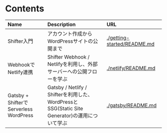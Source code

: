 # Contents

|Name|Description|URL|
|:--|:--|:--|
|Shifter入門|アカウント作成からWordPressサイトの公開まで|[./getting-started/README.md](./getting-started/README.md)|
|WebhookでNetlify連携|Shifter Webhook / Netlifyを利用し、外部サーバーへの公開フローを学ぶ|[./netlify/README.md](./netlify/README.md)|
|Gatsby + ShifterでServerless WordPress|Gatsby / Netlify / Shifterを利用した、WordPressとSSG(Static Site Generator)の運用について学ぶ|[./gatsby/README.md](./gatsby/README.md)|